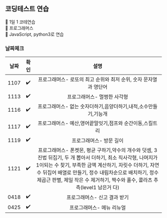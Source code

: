 ## 코딩테스트 연습  

📌 1일 1 코테연습  
📌 프로그래머스  
📌 JavaScript, python3로 연습  

### 날짜체크
 
|날짜|확인|설명|
|:---:|:---:|:------:|
|1107|✔️|프로그래머스- 로또의 최고 순위와 최저 순위, 숫자 문자열과 영단어|
|1113|✔️|프로그래머스- 멀쩡한 사각형|
|1116|✔️|프로그래머스- 없는 숫자더하기,음양더하기,내적,소수만들기,기능개
|1117|✔️|프로그래머스- 예산,영어끝말잇기,점프와 순간이동,스킬트리|
|1119|✔️|프로그래머스- 방문 길이|
|1121|✔️|프로그래머스- 폰켓몬, 평균 구하기,약수의 개수와 덧셈, 3진법 뒤집기, 두 개 뽑아서 더하기, 최소 직사각형, 나머지가 1이되는 수 찾기, 부족한 금액 계산하기, 자릿수 더하기, 자연수 뒤집어 배열로 만들기, 정수 내림차순으로 배치하기, 정수 제곱근 판별, 제일 작은 수 제거하기, 짝수와 홀수, 콜라츠 추측(level1 남은거 다)|
|0418|✔️|프로그래머스- 신고 결과 받기|
|0425|✔️|프로그래머스- 메뉴 리뉴얼|